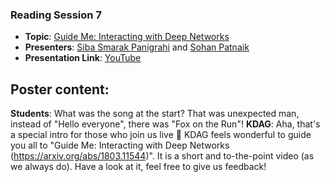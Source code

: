 ### Reading Session 7  
- **Topic**: [Guide Me: Interacting with Deep Networks](https://arxiv.org/abs/1803.11544)   
- **Presenters**: [Siba Smarak Panigrahi](https://sibasmarak.github.io) and [Sohan Patnaik](https://github.com/Sohanpatnaik106)            
- **Presentation Link**: [YouTube](https://youtu.be/Q3svCZCHBL4)         

**Poster content**:   
---  
**Students**: What was the song at the start? That was unexpected man, instead of "Hello everyone", there was "Fox on the Run"!
**KDAG**: Aha, that's a special intro for those who join us live 🙂
KDAG feels wonderful to guide you all to  "Guide Me: Interacting with Deep Networks (https://arxiv.org/abs/1803.11544)". It is a short and to-the-point video (as we always do). Have a look at it, feel free to give us feedback!
